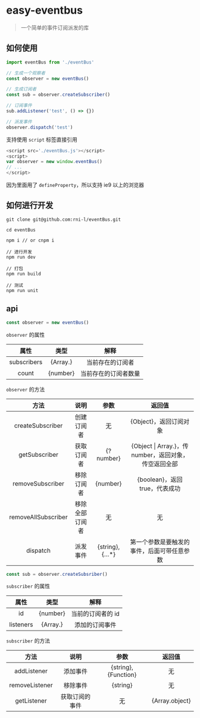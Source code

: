 # easy-eventbus

> 一个简单的事件订阅派发的库

## 如何使用

```javascript
import eventBus from './eventBus'

// 生成一个观察者
const observer = new eventBus()

// 生成订阅者
const sub = observer.createSubscriber()

// 订阅事件
sub.addListener('test', () => {})

// 派发事件
observer.dispatch('test')

```

支持使用 `script` 标签直接引用

```javascript
<script src='./eventBus.js'></script>
<script>
var observer = new window.eventBus()
// ...
</script>
```

因为里面用了 `defineProperty`，所以支持 ie9 以上的浏览器



## 如何进行开发

```
git clone git@github.com:rni-l/eventBus.git

cd eventBus

npm i // or cnpm i

// 进行开发
npm run dev

// 打包
npm run build

// 测试
npm run unit

```

## api

```javascript
const observer = new eventBus()
```



`observer`  的属性

|    属性     |       类型       |         解释         |
| :---------: | :--------------: | :------------------: |
| subscribers | {Array.<object>} |   当前存在的订阅者   |
|    count    |     {number}     | 当前存在的订阅者数量 |

`observer` 的方法

|        方法         |      说明      |      参数      |                            返回值                            |
| :-----------------: | :------------: | :------------: | :----------------------------------------------------------: |
|  createSubscriber   |   创建订阅者   |       无       |                    {Object}，返回订阅对象                    |
|    getSubscriber    |   获取订阅者   |   {?number}    | {Object \| Array.<object>}，传 number，返回对象，传空返回全部 |
|  removeSubscriber   |   移除订阅者   |    {number}    |                {boolean}，返回 true，代表成功                |
| removeAllSubscriber | 移除全部订阅者 |       无       |                              无                              |
|      dispatch       |    派发事件    | {string}, {…*} |          第一个参数是要触发的事件，后面可带任意参数          |

```javascript
const sub = observer.createSubsriber()
```

`subscriber` 的属性

|   属性    |       类型       |       解释        |
| :-------: | :--------------: | :---------------: |
|    id     |     {number}     | 当前的订阅者的 id |
| listeners | {Array.<object>} |  添加的订阅事件   |

`subscriber` 的方法

|      方法      |      说明      |         参数         |     返回值     |
| :------------: | :------------: | :------------------: | :------------: |
|  addListener   |    添加事件    | {string}, {Function} |       无       |
| removeListener |    移除事件    |       {string}       |       无       |
|  getListener   | 获取订阅的事件 |          无          | {Array.object} |

